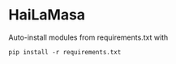 # HaiLaMasa
Auto-install modules from requirements.txt with 
``` 
pip install -r requirements.txt
````
